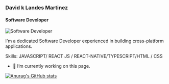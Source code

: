 ### David k Landes Martinez

#### Software Developer

![Software Developer](https://arturssmirnovs.github.io/github-profile-readme-generator/images/banner.png)

I'm a dedicated Software Developer experienced in building cross-platform applications.

Skills: JAVASCRIPT/ REACT JS / REACT-NATIVE/TYPESCRIPT/HTML / CSS

- 🔭 I’m currently working on this page.

<!-- # David K Landes Martinez

I'm a dedicated Software Developer experienced in building cross-platform applications. -->

<!-- I'm a dedicated JavaScript Software Developer with experience using React, NextJS, React-Native, Expo, NodeJS, TypeScript, iLe RPG, MongoDB, Firebase, SQL, and GraphQL. -->

[![Anurag's GitHub stats](https://github-readme-stats.vercel.app/api?username=david-kai-landes)](https://github.com/anuraghazra/github-readme-stats)
